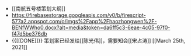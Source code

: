 - [[南航五号楼策划大纲]]
- https://firebasestorage.googleapis.com/v0/b/firescript-577a2.appspot.com/o/imgs%2Fapp%2Fhaozhongwen%2F-BENfWWho0.docx?alt=media&token=da6ff5c3-6eae-4c05-97f0-f47d5be376db
- {{[[DONE]]}} 策划案已经发给[[陈光伟]]，需要知会[[宋占涛]] [[March 25th, 2021]] 
